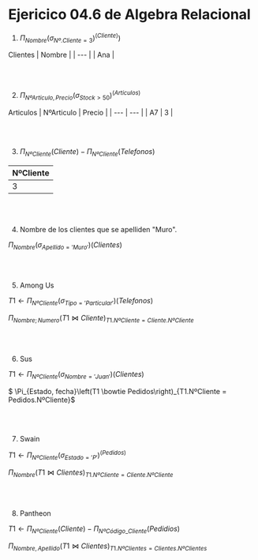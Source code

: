 # Ejericico 04.6 de Algebra Relacional

1. $\Pi_{Nombre} \left(\sigma_{Nº.Cliente = 3}\right)^{\left(Cliente\right)})$

Clientes
| Nombre |
| --- |
| Ana |

<br><br>

2. $\Pi_{NºArticulo, Precio} \left(\sigma_{Stock > 50}\right)^{\left(Articulos\right)}$

Articulos
| NºArticulo | Precio |
| --- | --- |
| A7 | 3 |

<br><br>

3. $\Pi_{NºCliente} \left(Cliente\right) - \Pi_{NºCliente} \left(Telefonos\right)$

| NºCliente |
| --- |
| 3 |

<br><br>

4. Nombre de los clientes que se apelliden "Muro".

$\Pi_{Nombre} \left(\sigma_{Apellido = 'Muro'}\right)\left(Clientes\right)$

<br><br>

5. Among Us

$T1 \leftarrow \Pi_{NºCliente} \left(\sigma_{Tipo = 'Particular'}\right) \left(Telefonos\right) %Esto va dentro de los parentesis$

$\Pi_{Nombre; Numero} \left(T1 \bowtie Cliente\right)_{T1.NºCliente = Cliente.NºCliente}$

<br><br>

6. Sus

$T1 \leftarrow \Pi_{NºCliente}\left(\sigma_{Nombre = 'Juan'}\right) \left(Clientes\right)$

$ \Pi_{Estado, fecha}\left(T1 \bowtie Pedidos\right)_{T1.NºCliente = Pedidos.NºCliente}$

<br><br>

7. Swain

$T1 \leftarrow \Pi_{NºCliente}\left(\sigma_{Estado = 'P'}\right)^{\left(Pedidos\right)}$

$\Pi_{Nombre} \left(T1 \bowtie Clientes\right)_{T1.NºCliente = Cliente.NºCliente}$

<br><br>

8. Pantheon

$T1 \leftarrow \Pi_{NºCliente} \left(Cliente\right) - \Pi_{NºCódigo\_Cliente} \left(Pedidios\right)$

$\Pi_{Nombre, Apellido} \left(T1 \bowtie Clientes \right)_{T1.NºClientes = Clientes.NºClientes}$